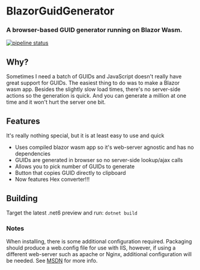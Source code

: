 # BlazorGuidGenerator
### A browser-based GUID generator running on Blazor Wasm.
[![pipeline status](https://gitlab.com/Akolman/blazorGUIDgen/badges/master/pipeline.svg)](https://gitlab.com/Akolman/blazorGUIDgen/-/commits/master)

## Why?
Sometimes I need a batch of GUIDs and JavaScript doesn't really have great support for GUIDs.  The easiest thing to do was to make a Blazor wasm app.  Besides the slightly slow load times, there's no server-side actions so the generation is quick.  And you can generate a million at one time and it won't hurt the server one bit.

## Features
It's really nothing special, but it is at least easy to use and quick

- Uses compiled blazor wasm app so it's web-server agnostic and has no dependencies
- GUIDs are generated in browser so no server-side lookup/ajax calls
- Allows you to pick number of GUIDs to generate
- Button that copies GUID directly to clipboard
- Now features Hex converter!!!

## Building
Target the latest .net6 preview and run:
`dotnet build`

### Notes
When installing, there is some additional configuration required.  Packaging should produce a web.config file for use with IIS, however, if using a different web-server such as apache or Nginx, additional configuration will be needed.  See [MSDN](https://docs.microsoft.com/en-us/aspnet/core/blazor/host-and-deploy/webassembly?view=aspnetcore-6.0) for more info.



